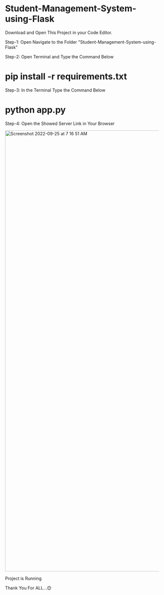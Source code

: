 # Student-Management-System-using-Flask

Download and Open This Project in your Code Editor.

Step-1:
Open Navigate to the Folder "Student-Management-System-using-Flask"

Step-2:
Open Terminal and Type the Command Below
# pip install -r requirements.txt

Step-3:
In the Terminal Type the Command Below
# python app.py

Step-4:
Open the Showed Server Link in Your Browser

<img width="1440" alt="Screenshot 2022-09-25 at 7 16 51 AM" src="https://user-images.githubusercontent.com/110399609/192124797-26610832-d18b-4cc4-8362-0d7ad3335f0e.png">

Project is Running

Thank You For ALL...😊
